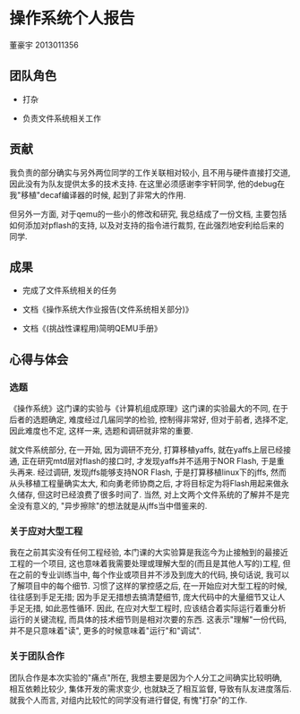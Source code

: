 # 操作系统个人报告

董豪宇 2013011356

## 团队角色

* 打杂

* 负责文件系统相关工作

## 贡献

我负责的部分确实与另外两位同学的工作关联相对较小, 且不用与硬件直接打交道, 因此没有为队友提供太多的技术支持. 在这里必须感谢李宇轩同学, 他的debug在我"移植"decaf编译器的时候, 起到了非常大的作用.

但另外一方面, 对于qemu的一些小的修改和研究, 我总结成了一份文档, 主要包括如何添加对pflash的支持, 以及对支持的指令进行裁剪, 在此强烈地安利给后来的同学.

## 成果

* 完成了文件系统相关的任务

* 文档《操作系统大作业报告(文件系统相关部分)》

* 文档《(挑战性课程用)简明QEMU手册》

## 心得与体会

### 选题

《操作系统》这门课的实验与《计算机组成原理》这门课的实验最大的不同, 在于后者的选题确定, 难度经过几届同学的检验, 控制得非常好, 但对于前者, 选择不定, 因此难度也不定, 这样一来, 选题和调研就非常的重要.

就文件系统部分, 在一开始, 因为调研不充分, 打算移植yaffs, 就在yaffs上层已经接通, 正在研究mtd层对flash的接口时, 才发现yaffs并不适用于NOR Flash, 于是重头再来. 经过调研, 发现jffs能够支持NOR Flash, 于是打算移植linux下的jffs, 然而从头移植工程量确实太大, 和向勇老师协商之后, 才将目标定为将Flash用起来做永久储存, 但这时已经浪费了很多时间了. 当然, 对上文两个文件系统的了解并不是完全没有意义的, "异步擦除"的想法就是从jffs当中借鉴来的.

### 关于应对大型工程

我在之前其实没有任何工程经验, 本门课的大实验算是我迄今为止接触到的最接近工程的一个项目, 这也意味着我需要处理或理解大型的(而且是其他人写的)工程, 但在之前的专业训练当中, 每个作业或项目并不涉及到庞大的代码, 换句话说, 我可以了解项目中的每个细节. 习惯了这样的掌控感之后, 在一开始应对大型工程的时候, 往往感到手足无措; 因为手足无措想去搞清楚细节, 庞大代码中的大量细节又让人手足无措, 如此恶性循环. 因此, 在应对大型工程时, 应该结合着实际运行着重分析运行的关键流程, 而具体的技术细节则是相对次要的东西. 这表示"理解"一份代码, 并不是只意味着"读", 更多的时候意味着"运行"和"调试".

### 关于团队合作

团队合作是本次实验的"痛点"所在, 我想主要是因为个人分工之间确实比较明确, 相互依赖比较少, 集体开发的需求变少, 也就缺乏了相互监督, 导致有队友进度落后. 就我个人而言, 对组内比较忙的同学没有进行督促, 有愧"打杂"的工作.
